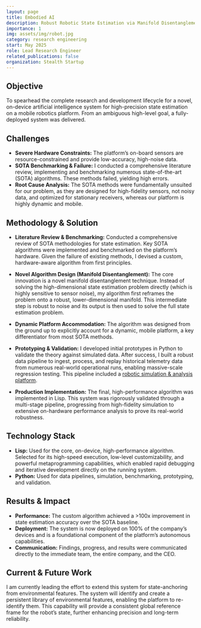 ```yaml
---
layout: page
title: Embodied AI
description: Robust Robotic State Estimation via Manifold Disentanglement for Embodied AI on the Edge.
importance: 1
img: assets/img/robot.jpg
category: research engineering
start: May 2025
role: Lead Research Engineer
related_publications: false
organization: Stealth Startup
---
```


## Objective

To spearhead the complete research and development lifecycle for a novel, on-device artificial intelligence system for high-precision state estimation on a mobile robotics platform. From an ambiguous high-level goal, a fully-deployed system was delivered.

## Challenges

- **Severe Hardware Constraints:** The platform’s on-board sensors are resource-constrained and provide low-accuracy, high-noise data.
- **SOTA Benchmarking & Failure:** I conducted a comprehensive literature review, implementing and benchmarking numerous state-of-the-art (SOTA) algorithms. These methods failed, yielding high errors.
- **Root Cause Analysis:** The SOTA methods were fundamentally unsuited for our problem, as they are designed for high-fidelity sensors, not noisy data, and optimized for stationary receivers, whereas our platform is highly dynamic and mobile.

## Methodology & Solution

- **Literature Review & Benchmarking:** Conducted a comprehensive review of SOTA methodologies for state estimation. Key SOTA algorithms were implemented and benchmarked on the platform’s hardware. Given the failure of existing methods, I devised a custom, hardware-aware algorithm from first principles.

- **Novel Algorithm Design (Manifold Disentanglement):** The core innovation is a novel manifold disentanglement technique. Instead of solving the high-dimensional state estimation problem directly (which is highly sensitive to sensor noise), my algorithm first reframes the problem onto a robust, lower-dimensional manifold. This intermediate step is robust to noise and its output is then used to solve the full state estimation problem.

- **Dynamic Platform Accommodation:** The algorithm was designed from the ground up to explicitly account for a dynamic, mobile platform, a key differentiator from most SOTA methods.

- **Prototyping & Validation:** I developed initial prototypes in Python to validate the theory against simulated data. After success, I built a robust data pipeline to ingest, process, and replay historical telemetry data from numerous real-world operational runs, enabling massive-scale regression testing. This pipeline included a [robotic simulation & analysis platform](https://BrennenHill.com/projects/robotics-platform).

- **Production Implementation:** The final, high-performance algorithm was implemented in Lisp. This system was rigorously validated through a multi-stage pipeline, progressing from high-fidelity simulation to extensive on-hardware performance analysis to prove its real-world robustness.

## Technology Stack

- **Lisp:** Used for the core, on-device, high-performance algorithm. Selected for its high-speed execution, low-level customizability, and powerful metaprogramming capabilities, which enabled rapid debugging and iterative development directly on the running system.
- **Python:** Used for data pipelines, simulation, benchmarking, prototyping, and validation.

## Results & Impact

- **Performance:** The custom algorithm achieved a >100x improvement in state estimation accuracy over the SOTA baseline.
- **Deployment:** The system is now deployed on 100% of the company’s devices and is a foundational component of the platform’s autonomous capabilities.
- **Communication:** Findings, progress, and results were communicated directly to the immediate team, the entire company, and the CEO.

## Current & Future Work

I am currently leading the effort to extend this system for state-anchoring from environmental features. The system will identify and create a persistent library of environmental features, enabling the platform to re-identify them. This capability will provide a consistent global reference frame for the robot’s state, further enhancing precision and long-term reliability.
